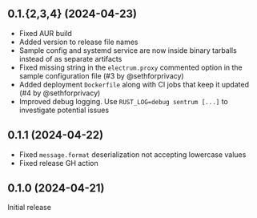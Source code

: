 0.1.{2,3,4} (2024-04-23)
------------------
* Fixed AUR build
* Added version to release file names
* Sample config and systemd service are now inside binary tarballs instead of as
  separate artifacts
* Fixed missing string in the `electrum.proxy` commented option in the sample
configuration file (#3 by @sethforprivacy)
* Added deployment `Dockerfile` along with CI jobs that keep it updated (#4 by
@sethforprivacy)
* Improved debug logging. Use `RUST_LOG=debug sentrum [...]` to investigate
potential issues

0.1.1 (2024-04-22)
------------------
* Fixed `message.format` deserialization not accepting lowercase values
* Fixed release GH action

0.1.0 (2024-04-21)
------------------
Initial release
